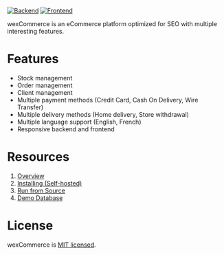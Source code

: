 [![Backend](https://github.com/aelassas/wexcommerce/actions/workflows/backend.yml/badge.svg)](https://github.com/aelassas/wexcommerce/actions/workflows/backend.yml)
[![Frontend](https://github.com/aelassas/wexcommerce/actions/workflows/frontend.yml/badge.svg)](https://github.com/aelassas/wexcommerce/actions/workflows/frontend.yml)

<!--
<p align="center">
<img alt="" src="https://wexcommerce.github.io/content/wexcommerce.png" />
</p>
-->

wexCommerce is an eCommerce platform optimized for SEO with multiple interesting features.

# Features

* Stock management
* Order management
* Client management
* Multiple payment methods (Credit Card, Cash On Delivery, Wire Transfer)
* Multiple delivery methods (Home delivery, Store withdrawal)
* Multiple language support (English, French)
* Responsive backend and frontend

# Resources

1. [Overview](https://github.com/aelassas/wexcommerce/wiki/Overview)
2. [Installing (Self-hosted)](https://github.com/aelassas/wexcommerce/wiki/Installing-(Self%E2%80%90hosted))
3. [Run from Source](https://github.com/aelassas/weecommerce/wiki/Run-from-Source)
4. [Demo Database](https://github.com/aelassas/weecommerce/wiki/Demo-Database)

# License
wexCommerce is [MIT licensed](https://github.com/aelassas/wexcommerce/blob/main/LICENSE).
